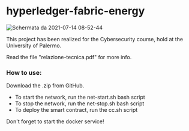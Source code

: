 # hyperledger-fabric-energy
![Schermata da 2021-07-14 08-52-44](https://user-images.githubusercontent.com/53179989/125576834-4e4b1d2f-9e93-4639-8653-bf7dfdfea212.png)


This project has been realized for the Cybersecurity course, hold at the University of Palermo.

Read the file "relazione-tecnica.pdf" for more info.


### How to use:

Download the .zip from GitHub. 
- To start the network, run the net-start.sh bash script
- To stop the network, run the net-stop.sh bash script
- To deploy the smart contract, run the cc.sh script

Don't forget to start the docker service!
